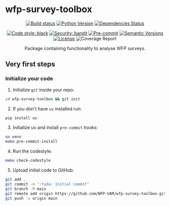 # wfp-survey-toolbox

<div align="center">

[![Build status](https://github.com/WFP-VAM/wfp-survey-toolbox/workflows/build/badge.svg?branch=master&event=push)](https://github.com/WFP-VAM/wfp-survey-toolbox/actions?query=workflow%3Abuild)
[![Python Version](https://img.shields.io/pypi/pyversions/wfp-survey-toolbox.svg)](https://pypi.org/project/wfp-survey-toolbox/)
[![Dependencies Status](https://img.shields.io/badge/dependencies-up%20to%20date-brightgreen.svg)](https://github.com/WFP-VAM/wfp-survey-toolbox/pulls?utf8=%E2%9C%93&q=is%3Apr%20author%3Aapp%2Fdependabot)

[![Code style: black](https://img.shields.io/badge/code%20style-black-000000.svg)](https://github.com/psf/black)
[![Security: bandit](https://img.shields.io/badge/security-bandit-green.svg)](https://github.com/PyCQA/bandit)
[![Pre-commit](https://img.shields.io/badge/pre--commit-enabled-brightgreen?logo=pre-commit&logoColor=white)](https://github.com/WFP-VAM/wfp-survey-toolbox/blob/master/.pre-commit-config.yaml)
[![Semantic Versions](https://img.shields.io/badge/%20%20%F0%9F%93%A6%F0%9F%9A%80-semantic--versions-e10079.svg)](https://github.com/WFP-VAM/wfp-survey-toolbox/releases)
[![License](https://img.shields.io/github/license/WFP-VAM/wfp-survey-toolbox)](https://github.com/WFP-VAM/wfp-survey-toolbox/blob/master/LICENSE)
![Coverage Report](assets/images/coverage.svg)

Package containing functionality to analyse WFP surveys.

</div>

## Very first steps

### Initialize your code

1. Initialize `git` inside your repo:

```bash
cd wfp-survey-toolbox && git init
```

2. If you don't have `uv` installed run:

```bash
pip install uv
```

3. Initialize uv and install `pre-commit` hooks:

```bash
uv venv
make pre-commit-install
```

4. Run the codestyle:

```bash
make check-codestyle
```

5. Upload initial code to GitHub:

```bash
git add .
git commit -m ":tada: Initial commit"
git branch -M main
git remote add origin https://github.com/WFP-VAM/wfp-survey-toolbox.git
git push -u origin main
```
